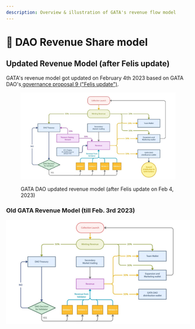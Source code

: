 ```yaml
---
description: Overview & illustration of GATA's revenue flow model
---
```


# 💱 DAO Revenue Share model

## Updated Revenue Model (after Felis update)

GATA's revenue model got updated on February 4th 2023 based on GATA DAO's[ governance proposal 9 ("Felis update")](../gata-constitution/governance-proposal-9.md).

<figure><img src="../../../../.gitbook/assets/WhatsApp Image 2023-01-27 at 09.34.39.jpg" alt=""><figcaption><p>GATA DAO updated revenue model (after Felis update on Feb 4, 2023)</p></figcaption></figure>

### Old GATA Revenue Model (till Feb. 3rd 2023)

![ ](<../../../../.gitbook/assets/WhatsApp Image 2022-04-29 at 11.24.26 AM (1).jpeg>)
